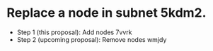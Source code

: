 # Replace a node in subnet 5kdm2.

- Step 1 (this proposal): Add nodes 7vvrk
- Step 2 (upcoming proposal): Remove nodes wmjdy
